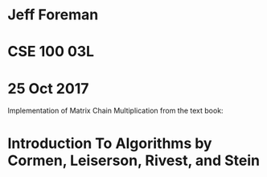 # Jeff Foreman 
# CSE 100 03L
# 25 Oct 2017

Implementation of Matrix Chain Multiplication from the text book:
# Introduction To Algorithms by Cormen, Leiserson, Rivest, and Stein
